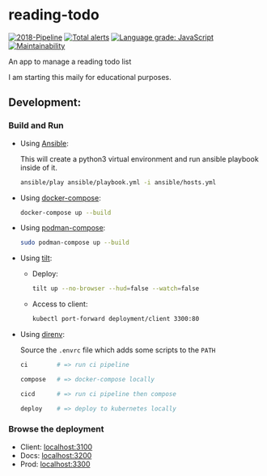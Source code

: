 # reading-todo

[![2018-Pipeline](https://github.com/ammarnajjar/reading-todo/workflows/Client-CI/badge.svg)](https://github.com/ammarnajjar/reading-todo/actions)
[![Total alerts](https://img.shields.io/lgtm/alerts/g/ammarnajjar/reading-todo.svg?logo=lgtm&logoWidth=18)](https://lgtm.com/projects/g/ammarnajjar/reading-todo/alerts/)
[![Language grade: JavaScript](https://img.shields.io/lgtm/grade/javascript/g/ammarnajjar/reading-todo.svg?logo=lgtm&logoWidth=18)](https://lgtm.com/projects/g/ammarnajjar/reading-todo/context:javascript)
[![Maintainability](https://api.codeclimate.com/v1/badges/793469291a411ffc446c/maintainability)](https://codeclimate.com/github/ammarnajjar/reading-todo/maintainability)

An app to manage a reading todo list

I am starting this maily for educational purposes.

## Development:

### Build and Run

- Using [Ansible](https://docs.ansible.com/ansible/latest/user_guide/playbooks.html):

  This will create a python3 virtual environment and run ansible playbook inside of it.

  ```bash
  ansible/play ansible/playbook.yml -i ansible/hosts.yml
  ```

- Using [docker-compose](https://docs.docker.com/compose/):

  ```bash
  docker-compose up --build
  ```

- Using [podman-compose](https://github.com/containers/podman-compose):

  ```bash
  sudo podman-compose up --build
  ```

- Using [tilt](https://tilt.dev/):

  - Deploy:

    ```bash
    tilt up --no-browser --hud=false --watch=false
    ```

  - Access to client:

    ```bash
    kubectl port-forward deployment/client 3300:80
    ```

- Using [direnv](https://github.com/direnv/direnv):

  Source the `.envrc` file which adds some scripts to the `PATH`

  ```bash
  ci        # => run ci pipeline

  compose   # => docker-compose locally

  cicd      # => run ci pipeline then compose

  deploy    # => deploy to kubernetes locally
  ```

### Browse the deployment

- Client: [localhost:3100](http://localhost:3100/)
- Docs: [localhost:3200](http://localhost:3200/)
- Prod: [localhost:3300](http://localhost:3300/)
